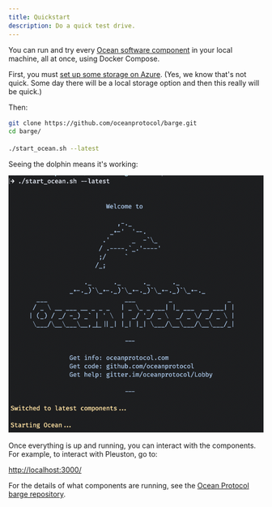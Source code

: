 ```yaml
---
title: Quickstart
description: Do a quick test drive.
---
```


You can run and try every [Ocean software component](/concepts/components/) in your local machine, all at once, using Docker Compose.

First, you must [set up some storage on Azure](/tutorials/azure-for-brizo/). (Yes, we know that's not quick. Some day there will be a local storage option and then this really will be quick.)

Then:

```bash
git clone https://github.com/oceanprotocol/barge.git
cd barge/

./start_ocean.sh --latest
```

Seeing the dolphin means it's working:

![start_ocean.sh](images/dolphin.png)

Once everything is up and running, you can interact with the components. For example, to interact with Pleuston, go to:

[http://localhost:3000/](http://localhost:3000/)

For the details of what components are running, see the [Ocean Protocol barge repository](https://github.com/oceanprotocol/barge).

<repo name="barge"></repo>
